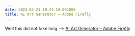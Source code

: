 ```yaml
---
date: 2023-03-21 19:24:19.091000
title: AI Art Generator – Adobe Firefly
---
```


Well this did not take long --> [AI Art Generator – Adobe Firefly](https://www.adobe.com/sensei/generative-ai/firefly.html)